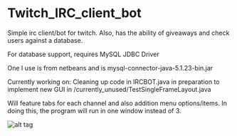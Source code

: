 # Twitch_IRC_client_bot
Simple irc client/bot for twitch. Also, has the ability of giveaways and check users against a database.

For database support, requires MySQL JDBC Driver

 One I use is from netbeans and is mysql-connector-java-5.1.23-bin.jar


Currently working on:
Cleaning up code in IRCBOT.java in preparation to implement new GUI in /currently_unused/TestSingleFrameLayout.java

Will feature tabs for each channel and also addition menu options/items. In doing this, the program will run in one window instead of 3.

![alt tag](http://i.imgur.com/YiArTvc.png)
